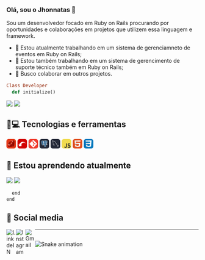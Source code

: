 ### Olá, sou o Jhonnatas 👋

Sou um desenvolvedor focado em Ruby on Rails procurando por oportunidades e colaborações em projetos que utilizem essa linguagem e framework.
- :construction_worker: Estou atualmente trabalhando em um sistema de gerenciamneto de eventos em Ruby on Rails;
- :construction_worker: Estou também trabalhando em um sistema de gerencimento de suporte técnico também em Ruby on Rails;
- :dart: Busco colaborar em outros projetos.

```ruby
Class Developer
  def initialize()
```
<div>
  <img height="180em"  src="https://github-readme-stats.vercel.app/api?username=jhonnatas&count_private=true&theme=dark" />
  <img height="180em"  src="https://github-readme-stats.vercel.app/api/top-langs/?username=jhonnatas&layout=compact&theme=dark" />
</div>

## 🚀💻 Tecnologias e ferramentas
<div style="display: inline_block">
  <img height="25" src="https://github.com/tandpfun/skill-icons/blob/main/icons/Ruby.svg">
  <img height="25" src="https://github.com/tandpfun/skill-icons/blob/main/icons/Rails.svg">
  <img height="25" src="https://github.com/tandpfun/skill-icons/blob/main/icons/Git.svg">
  <img height="25" src="https://github.com/tandpfun/skill-icons/blob/main/icons/PostgreSQL-Dark.svg">
  <img height="25" src="https://github.com/tandpfun/skill-icons/blob/main/icons/MySQL-Dark.svg">
  <img height="25" src="https://github.com/tandpfun/skill-icons/blob/main/icons/JavaScript.svg">
  <img height="25" src="https://github.com/tandpfun/skill-icons/blob/main/icons/HTML.svg">
  <img height="25" src="https://github.com/tandpfun/skill-icons/blob/main/icons/CSS.svg">
 </div>
 
## 🌱 Estou aprendendo atualmente
<div style="display: inline_block">
 <img height="25" src="https://cdn-icons-png.flaticon.com/128/5968/5968672.png">
 <img height="25" src="https://cdn-icons-png.flaticon.com/128/919/919851.png">
</div> 


 
<!--
<div style="display: inline_block"><br />
  <img align="center" alt="html5" src="https://img.shields.io/badge/HTML5-E34F26?style=for-the-badge&logo=html5&logoColor=white" />
  <img align="center" alt="html5" src="https://img.shields.io/badge/CSS-239120?&style=for-the-badge&logo=css3&logoColor=white" />
  <img align="center" alt="html5" src="https://img.shields.io/badge/Ruby-CC342D?style=for-the-badge&logo=ruby&logoColor=white" />
  <img align="center" alt="html5" src="https://img.shields.io/badge/JavaScript-323330?style=for-the-badge&logo=javascript&logoColor=F7DF1E" />
  <img align="center" alt="html5" src="https://img.shields.io/badge/React-20232A?style=for-the-badge&logo=react&logoColor=61DAFB" />    
</div>
-->

```
  end
end
```
## 🤝 Social media
<a target="_blank" href="https://www.linkedin.com/in/jhonnatas-alencar-7a3106a5/">
  <img align="left" alt="LinkdeIN" width="25px" src="https://cdn-icons-png.flaticon.com/128/174/174857.png" />
</a>
<a target="_blank" href="https://www.instagram.com/jhonnatasaires/">
  <img align="left" alt="Instagram" width="25px" src="https://cdn-icons-png.flaticon.com/128/174/174855.png" />
</a>
<a target="_blank" href="mailto:jhonnatas.aires@gmail.com">
  <img align="left" alt="Gmail" width="25px" src="https://cdn-icons-png.flaticon.com/128/5968/5968534.png" />
</a>
<hr>

##

![Snake animation](https://github.com/jhonnatas/jhonnatas/blob/output/github-contribution-grid-snake.svg)
